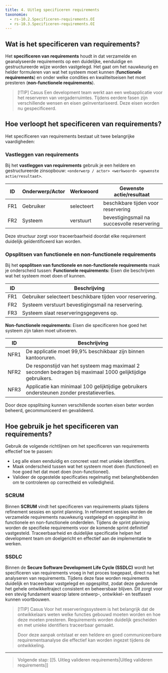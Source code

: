 ```yaml
---
title: 4. Uitleg specificeren requirements
taxonomie:
  - rs-10.2.Specificeren-requirements.OI
  - rs-10.3.Specificeren-requirements.OI
---
```


## Wat is het specificeren van requirements?
Het **specificeren van requirements** houdt in dat verzamelde en geanalyseerde requirements op een duidelijke, eenduidige en gestructureerde wijze worden vastgelegd. Het gaat om het nauwkeurig en helder formuleren van wat het systeem moet kunnen (**functionele requirements**) en onder welke condities en kwaliteitseisen het moet presteren (**non-functionele requirements**).

> [!TIP] Casus
> Een development team werkt aan een webapplicatie voor het reserveren van vergaderruimtes. Tijdens eerdere fasen zijn verschillende wensen en eisen geïnventariseerd. Deze eisen worden nu gespecificeerd.

## Hoe verloopt het specificeren van requirements?
Het specificeren van requirements bestaat uit twee belangrijke vaardigheden:

### Vastleggen van requirements
Bij het **vastleggen van requirements** gebruik je een heldere en gestructureerde zinsopbouw: `<onderwerp / actor> <werkwoord> <gewenste actie/resultaat>`.

| ID   | Onderwerp/Actor | Werkwoord     | Gewenste actie/resultaat                                |
|------|-----------------|---------------|---------------------------------------------------------|
| FR1  | Gebruiker       | selecteert    | beschikbare tijden voor reservering                     |
| FR2  | Systeem         | verstuurt     | bevestigingsmail na succesvolle reservering             |

Deze structuur zorgt voor traceerbaarheid doordat elke requirement duidelijk geïdentificeerd kan worden.

### Opsplitsen van functionele en non-functionele requirements
Bij het **opsplitsen van functionele en non-functionele requirements** maak je onderscheid tussen:
**Functionele requirements:** Eisen die beschrijven wat het systeem moet doen of kunnen.

| ID   | Beschrijving                                              |
|------|-----------------------------------------------------------|
| FR1  | Gebruiker selecteert beschikbare tijden voor reservering. |
| FR2  | Systeem verstuurt bevestigingsmail na reservering.        |
| FR3  | Systeem slaat reserveringsgegevens op.                    |

**Non-functionele requirements:** Eisen die specificeren hoe goed het systeem zijn taken moet uitvoeren.

| ID    | Beschrijving                                                                                             |
|-------|----------------------------------------------------------------------------------------------------------|
| NFR1  | De applicatie moet 99,9% beschikbaar zijn binnen kantooruren.                                            |
| NFR2  | De responstijd van het systeem mag maximaal 2 seconden bedragen bij maximaal 1000 gelijktijdige gebruikers.|
| NFR3  | Applicatie kan minimaal 100 gelijktijdige gebruikers ondersteunen zonder prestatieverlies.               |

Door deze opsplitsing kunnen verschillende soorten eisen beter worden beheerd, gecommuniceerd en gevalideerd.

## Hoe gebruik je het specificeren van requirements?
Gebruik de volgende richtlijnen om het specificeren van requirements effectief toe te passen:
- Leg alle eisen eenduidig en concreet vast met unieke identifiers.
- Maak onderscheid tussen wat het systeem moet doen (functioneel) en hoe goed het dat moet doen (non-functioneel).
- Valideer de opgestelde specificaties regelmatig met belanghebbenden om te controleren op correctheid en volledigheid.

### SCRUM
Binnen **SCRUM** vindt het specificeren van requirements plaats tijdens refinement sessies en sprint planning. In refinement sessies worden de verzamelde requirements nauwkeurig vastgelegd en opgesplitst in functionele en non-functionele onderdelen. Tijdens de sprint planning worden de specifieke requirements voor de komende sprint definitief vastgesteld. Traceerbaarheid en duidelijke specificatie helpen het development team om doelgericht en effectief aan de implementatie te werken.

### SSDLC
Binnen de **Secure Software Development Life Cycle (SSDLC)** wordt het specificeren van requirements vroeg in het proces toegepast, direct na het analyseren van requirements. Tijdens deze fase worden requirements duidelijk en traceerbaar vastgelegd en opgesplitst, zodat deze gedurende het gehele ontwikkeltraject consistent en beheersbaar blijven. Dit zorgt voor een stevig fundament waarop latere ontwerp-, ontwikkel- en testfasen kunnen voortbouwen.

> [!TIP] Casus
> Voor het reserveringssysteem is het belangrijk dat de ontwikkelaars weten welke functies gebouwd moeten worden en hoe deze moeten presteren. Requirements worden duidelijk gescheiden en met unieke identifiers traceerbaar gemaakt.
>
> Door deze aanpak ontstaat er een heldere en goed communiceerbare requirementsanalyse die effectief kan worden ingezet tijdens de ontwikkeling.
---

> Volgende stap: [[5. Uitleg valideren requirements|Uitleg valideren requirements]]